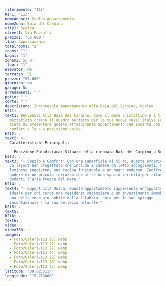 ```yaml
---
riferimento: "113"
RIF1: "113"
nomeAnunci: Scalea Appartamento
nomeZona: Baia del Carpino
city1: Scalea
street1: Via Pezzotti
prezzo1: "55.000 "
tipo: Appartamento
totalrooms: "2"
rooms: "1"
bagni: "1"
zonam2: 55 m²
floor: "1"
elevator: No
terrazzo: Si
prezzo: "55.000"
giardino: No
garage: No
arredamenti: " "
patio: " "
corte: " "
descrizione: Incantevole Appartamento alla Baia del Carpino, Scalea
h2t1: .
text1: Benvenuti alla Baia del Carpino, dove il mare cristallino e i tramonti
  mozzafiato creano il quadro perfetto per la tua nuova casa! Italys Casa è
  lieta di presentare questo affascinante appartamento che incanta con il suo
  comfort e la sua posizione unica.
h2t2: .
text2: >-
  Caratteristiche Principali:

  - Posizione Paradisiaca: Situato nella rinomata Baia del Carpino a Scalea, questo appartamento offre la pace e la tranquillità che cerchi, a pochi passi dal mare e dalla bellezza della costa calabra.
h2t3: .
text3: "- Spazio e Comfort: Con una superficie di 55 mq, questa proprietà vanta
  un layout ben progettato che include 2 camere da letto accoglienti, un
  luminoso soggiorno, una cucina funzionale e un bagno moderno. Inoltre, potrai
  godere di un piccolo terrazzo che offre uno spazio perfetto per rilassarsi e
  goderti l'aria fresca del mare."
h2t4: .
text4: "- Opportunità Unica: Questo appartamento rappresenta un'opportunità
  ideale per chi cerca una residenza vacanziera o un investimento immobiliare in
  una delle zone più ambite della Calabria, nota per le sue spiagge
  incontaminate e la sua bellezza naturale."
h2t5: .
text5: .
h2t6: .
text6: .
video: .
video360: .
images:
  - Foto/Galeri/113 (5).webp
  - Foto/Galeri/113 (1).webp
  - Foto/Galeri/113 (7).webp
  - Foto/Galeri/113 (4).webp
  - Foto/Galeri/113 (2).webp
  - Foto/Galeri/113 (6).webp
  - Foto/Galeri/113 (3).webp
latitude: "39.823311"
longitude: "15.778088"
---
```

